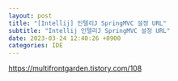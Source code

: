 ```yaml
---
layout: post
title: "[Intellij] 인텔리J SpringMVC 설정 URL"
subtitle: "Intellij 인텔리J SpringMVC 설정 URL"
date: 2023-03-24 12:40:26 +0900
categories: IDE
---
```

https://multifrontgarden.tistory.com/108
